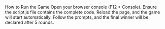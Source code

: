 How to Run the Game
Open your browser console (F12 > Console).
Ensure the script.js file contains the complete code.
Reload the page, and the game will start automatically.
Follow the prompts, and the final winner will be declared after 5 rounds.
